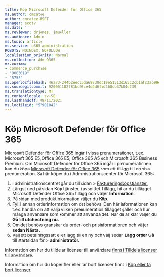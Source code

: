 ```yaml
---
title: Köp Microsoft Defender för Office 365
ms.author: cmcatee
author: cmcatee-MSFT
manager: scotv
ms.date: ''
ms.reviewer: drjones, jmueller
ms.audience: Admin
ms.topic: article
ms.service: o365-administration
ROBOTS: NOINDEX, NOFOLLOW
localization_priority: Normal
ms.collection: Adm_O365
ms.custom:
- commerce_purchase
- "9003019"
- "5758"
ms.openlocfilehash: 46a734244b2eedc6da69738dc19e51513d165c2cb1afc3ab99e91a856e20f674
ms.sourcegitcommit: 920051182781bd97ce4d4d6fbd268cb37b84d239
ms.translationtype: MT
ms.contentlocale: sv-SE
ms.lasthandoff: 08/11/2021
ms.locfileid: "57901042"
---
```

# <a name="purchase-microsoft-defender-for-office-365"></a>Köp Microsoft Defender för Office 365

Microsoft Defender för Office 365 ingår i vissa prenumerationer, t.ex. Microsoft 365 E5, Office 365 E5, Office 365 A5 och Microsoft 365 Business Premium. Om Microsoft Defender för Office 365 ingår i prenumerationen kan du köpa [Microsoft Defender för Office 365](https://docs.microsoft.com/microsoft-365/security/office-365-security/office-365-atp) som ett tillägg till en viss prenumeration. Så här köper du i Administrationscenter för Microsoft 365:

1. I administrationscentret går du till sidan  >  [Faktureringsköpstjänster.](https://go.microsoft.com/fwlink/p/?linkid=868433)
2. Längst ned på  sidan Köp tjänster, i avsnittet Tillägg, hittar du tillägget Microsoft Defender Office 365 tillägg och väljer **Information**. 
3. På sidan med produktinformation väljer du **Köp**.
4. Fyll i annan orderinformation om det behövs. Den här informationen kan t.ex. handla om att välja vilken prenumeration tillägget gäller och hur många användare som kommer att använda det. När du är klar väljer du **Gå till utcheckning nu.**
5. Om det behövs granskar du order- och prisinformationen och väljer **sedan Nästa.**
6. Välj ett betalningssätt eller lägg till en ny och välj sedan **Lägg order Gå** till startsidan för  >  **administratör.**

Information om hur du tilldelar licenser till användare [finns i Tilldela licenser till användare.](https://docs.microsoft.com/microsoft-365/admin/manage/assign-licenses-to-users)

Information om hur du köper fler eller tar bort licenser finns i [Köp eller ta bort licenser](https://docs.microsoft.com/microsoft-365/commerce/licenses/buy-licenses#buy-or-remove-licenses-for-your-business-subscription).